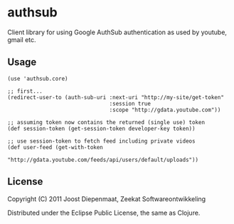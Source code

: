 # authsub

Client library for using Google AuthSub authentication as used by youtube, gmail etc.

## Usage

    (use 'authsub.core)
  
    ;; first...
    (redirect-user-to (auth-sub-uri :next-uri "http://my-site/get-token"
                                    :session true
                                    :scope "http://gdata.youtube.com"))

    ;; assuming token now contains the returned (single use) token
    (def session-token (get-session-token developer-key token))

    ;; use session-token to fetch feed including private videos
    (def user-feed (get-with-token 
                      "http://gdata.youtube.com/feeds/api/users/default/uploads"))
          
## License

Copyright (C) 2011 Joost Diepenmaat, Zeekat Softwareontwikkeling

Distributed under the Eclipse Public License, the same as Clojure.
